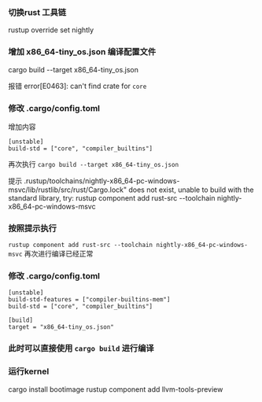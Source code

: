 ### 切换rust 工具链 
rustup override set nightly

### 增加 x86_64-tiny_os.json 编译配置文件
cargo build --target x86_64-tiny_os.json

报错 error[E0463]: can't find crate for `core`

### 修改 .cargo/config.toml
增加内容
```
[unstable]
build-std = ["core", "compiler_builtins"]
```

再次执行 `cargo build --target x86_64-tiny_os.json`

提示 
.rustup/toolchains/nightly-x86_64-pc-windows-msvc/lib/rustlib/src/rust/Cargo.lock" does not exist, unable to build with the standard library, try:
        rustup component add rust-src --toolchain nightly-x86_64-pc-windows-msvc
### 按照提示执行
`rustup component add rust-src --toolchain nightly-x86_64-pc-windows-msvc`
再次进行编译已经正常

### 修改 .cargo/config.toml
```
[unstable]
build-std-features = ["compiler-builtins-mem"]
build-std = ["core", "compiler_builtins"]

[build]
target = "x86_64-tiny_os.json"
```

### 此时可以直接使用 `cargo build` 进行编译


### 运行kernel
cargo install bootimage
rustup component add llvm-tools-preview
